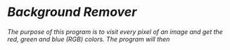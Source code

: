 # _Background Remover_
###### The purpose of this program is to visit every pixel of an image and get the red, green and blue (RGB) colors. The program will then   
